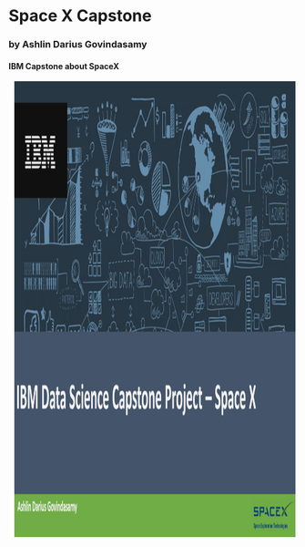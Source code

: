 # Space X Capstone
### by Ashlin Darius Govindasamy
#### IBM Capstone about SpaceX

<img src="https://raw.githubusercontent.com/ADGVLOGS/IBM-DataScience-SpaceX-Capstone/main/logo/bg.png" width="1000" height="800">
